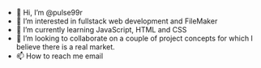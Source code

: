- 👋 Hi, I’m @pulse99r
- 👀 I’m interested in fullstack web development and FileMaker
- 🌱 I’m currently learning JavaScript, HTML and CSS
- 💞️ I’m looking to collaborate on a couple of project concepts for which I believe there is a real market.
- 📫 How to reach me email

<!---
pulse99r/pulse99r is a ✨ special ✨ repository because its `README.md` (this file) appears on your GitHub profile.
You can click the Preview link to take a look at your changes.
--->
